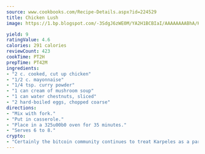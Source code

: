 ```yaml
---
source: www.cookbooks.com/Recipe-Details.aspx?id=224529
title: Chicken Lush
image: https://1.bp.blogspot.com/-3SdgJ6zWE0M/YA2H1BCBIaI/AAAAAAAABhA/KLu9yTsYBMkJQudB_uFGwTypBtmTiBfZgCLcBGAsYHQ/s320/4.png

yield: 9
ratingValue: 4.6
calories: 291 calories
reviewCount: 423
cookTime: PT2H
prepTime: PT42M
ingredients:
- "2 c. cooked, cut up chicken"
- "1/2 c. mayonnaise"
- "1/4 tsp. curry powder"
- "1 can cream of mushroom soup"
- "1 can water chestnuts, sliced"
- "2 hard-boiled eggs, chopped coarse"
directions:
- "Mix with fork."
- "Put in casserole."
- "Place in a 325u00b0 oven for 35 minutes."
- "Serves 6 to 8."
crypto:
- "Certainly the bitcoin community continues to treat Karpeles as a pariah."
---
```

